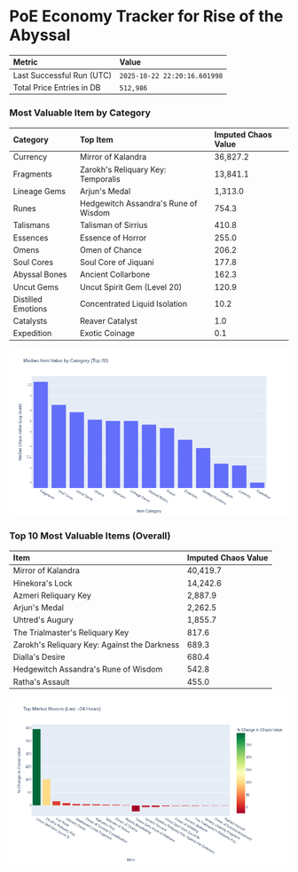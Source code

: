 # PoE Economy Tracker for Rise of the Abyssal

<!-- START_MAINTENANCE -->
| Metric | Value |
|:---|:---|
| Last Successful Run (UTC) | `2025-10-22 22:20:16.601998` |
| Total Price Entries in DB | `512,986` |

<!-- END_MAINTENANCE -->

<!-- START_DATAFRAME_DEBUG -->
<!-- END_DATAFRAME_DEBUG -->

<!-- START_CATEGORY_ANALYSIS -->
### Most Valuable Item by Category
| Category | Top Item | Imputed Chaos Value |
| :--- | :--- | :--- |
| Currency | Mirror of Kalandra | 36,827.2 |
| Fragments | Zarokh's Reliquary Key: Temporalis | 13,841.1 |
| Lineage Gems | Arjun's Medal | 1,313.0 |
| Runes | Hedgewitch Assandra's Rune of Wisdom | 754.3 |
| Talismans | Talisman of Sirrius | 410.8 |
| Essences | Essence of Horror | 255.0 |
| Omens | Omen of Chance | 206.2 |
| Soul Cores | Soul Core of Jiquani | 177.8 |
| Abyssal Bones | Ancient Collarbone | 162.3 |
| Uncut Gems | Uncut Spirit Gem (Level 20) | 120.9 |
| Distilled Emotions | Concentrated Liquid Isolation | 10.2 |
| Catalysts | Reaver Catalyst | 1.0 |
| Expedition | Exotic Coinage | 0.1 |


![Category Analysis Chart](charts/category_analysis.png)
<!-- END_ANALYSIS -->

<!-- START_ANALYSIS -->
### Top 10 Most Valuable Items (Overall)
| Item | Imputed Chaos Value |
| :--- | :--- |
| Mirror of Kalandra | 40,419.7 |
| Hinekora's Lock | 14,242.6 |
| Azmeri Reliquary Key | 2,887.9 |
| Arjun's Medal | 2,262.5 |
| Uhtred's Augury | 1,855.7 |
| The Trialmaster's Reliquary Key | 817.6 |
| Zarokh's Reliquary Key: Against the Darkness | 689.3 |
| Dialla's Desire | 680.4 |
| Hedgewitch Assandra's Rune of Wisdom | 542.8 |
| Ratha's Assault | 455.0 |


![Market Movers Chart](charts/market_movers.png)
<!-- END_ANALYSIS -->
